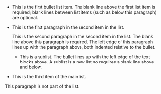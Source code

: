 - This is the first bullet list item.  The blank line above the
  first list item is required; blank lines between list items
  (such as below this paragraph) are optional.
- This is the first paragraph in the second item in the list.
  
  This is the second paragraph in the second item in the list.
  The blank line above this paragraph is required.  The left edge
  of this paragraph lines up with the paragraph above, both
  indented relative to the bullet.
  
  - This is a sublist.  The bullet lines up with the left edge of
    the text blocks above.  A sublist is a new list so requires a
    blank line above and below.

- This is the third item of the main list.
  

This paragraph is not part of the list.

